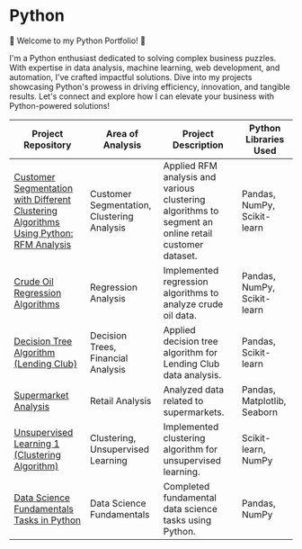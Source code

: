 # Python
🐍 Welcome to my Python Portfolio! 🚀

I'm a Python enthusiast dedicated to solving complex business puzzles. With expertise in data analysis, machine learning, web development, and automation, I've crafted impactful solutions. Dive into my projects showcasing Python's prowess in driving efficiency, innovation, and tangible results. Let's connect and explore how I can elevate your business with Python-powered solutions!



| Project Repository                                     | Area of Analysis      | Project Description                                     | Python Libraries Used |
|--------------------------------------------------------|-----------------------|----------------------------------------------------------|-----------------------|
| [Customer Segmentation with Different Clustering Algorithms Using Python: RFM Analysis](https://github.com/DOREEN-GYAMFI/PYTHON/tree/main/Customer%20Segmentation%20Model%20(Online%20Retail%20)) | Customer Segmentation, Clustering Analysis | Applied RFM analysis and various clustering algorithms to segment an online retail customer dataset. | Pandas, NumPy, Scikit-learn |
| [Crude Oil Regression Algorithms](https://github.com/DOREEN-GYAMFI/PYTHON/tree/main/CURDE-OIL-_REGRESSION-ALGORITHMS-main) | Regression Analysis | Implemented regression algorithms to analyze crude oil data. | Pandas, NumPy, Scikit-learn |
| [Decision Tree Algorithm (Lending Club)](https://github.com/DOREEN-GYAMFI/PYTHON/tree/main/DECISION-TREE-ALGORITHM-LendingClubmain) | Decision Trees, Financial Analysis | Applied decision tree algorithm for Lending Club data analysis. | Pandas, Scikit-learn |
| [Supermarket Analysis](https://github.com/DOREEN-GYAMFI/PYTHON/tree/main/Supermarket%20analysis) | Retail Analysis | Analyzed data related to supermarkets. | Pandas, Matplotlib, Seaborn |
| [Unsupervised Learning 1 (Clustering Algorithm)](https://github.com/DOREEN-GYAMFI/PYTHON/tree/main/Unsupervised%20learning%201(Clustering%20Algorithm)) | Clustering, Unsupervised Learning | Implemented clustering algorithm for unsupervised learning. | Scikit-learn, NumPy |
| [Data Science Fundamentals Tasks in Python](https://github.com/DOREEN-GYAMFI/PYTHON/tree/main/Data-Science-Fundamentals-Tasks-main/Data%20Science%20(Fundamentals)%20Tasks%20-Python) | Data Science Fundamentals | Completed fundamental data science tasks using Python. | Pandas, NumPy |
